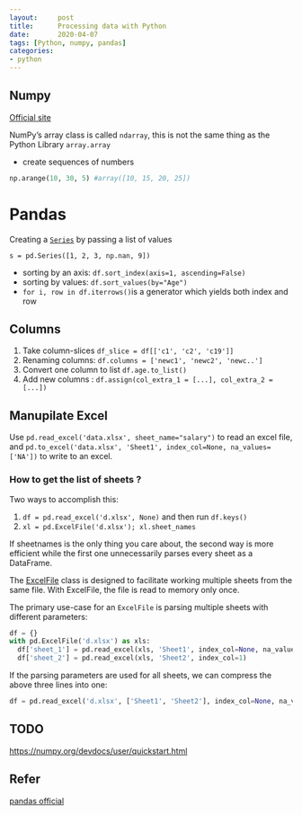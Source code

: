 ```yaml
---
layout:     post
title:      Processing data with Python
date:       2020-04-07
tags: [Python, numpy, pandas]
categories: 
- python
---
```


## Numpy 

[Official site](https://numpy.org/)

NumPy’s array class is called `ndarray`, this is not the same thing as the Python Library `array.array` 

*  create sequences of numbers

```python 
np.arange(10, 30, 5) #array([10, 15, 20, 25])
```





# Pandas

Creating a [`Series`](https://pandas.pydata.org/docs/reference/api/pandas.Series.html#pandas.Series) by passing a list of values

```pyth
s = pd.Series([1, 2, 3, np.nan, 9])
```

* sorting by an axis: `df.sort_index(axis=1, ascending=False)`
* sorting by values: `df.sort_values(by="Age")`
* `for i, row in df.iterrows()`is a generator which yields both index and row 



## Columns

1. Take column-slices `df_slice = df[['c1', 'c2', 'c19']]`
2. Renaming columns: `df.columns = ['newc1', 'newc2', 'newc..']`
3. Convert one column to list `df.age.to_list()`
4. Add new columns : `df.assign(col_extra_1 = [...], col_extra_2 = [...])`



## Manupilate Excel

Use `pd.read_excel('data.xlsx', sheet_name="salary")` to read an excel file, and `pd.to_excel('data.xlsx', 'Sheet1', index_col=None, na_values=['NA'])` to write to an excel. 

### How to get the list of sheets ?

Two ways to accomplish this: 

1. `df = pd.read_excel('d.xlsx', None)` and then run `df.keys()`
2. `xl = pd.ExcelFile('d.xlsx'); xl.sheet_names`

If sheetnames is the only thing you care about, the second way is more efficient while the first one unnecessarily parses every sheet as a DataFrame. 

The [ExcelFile](https://pandas.pydata.org/pandas-docs/dev/user_guide/io.html)  class is designed to facilitate working multiple sheets from the same file. With ExcelFile, the file is read to memory only once. 

The primary use-case for an `ExcelFile` is parsing multiple sheets with different parameters:

```python
df = {}
with pd.ExcelFile('d.xlsx') as xls:
  df['sheet_1'] = pd.read_excel(xls, 'Sheet1', index_col=None, na_values=['NA'])
  df['sheet_2'] = pd.read_excel(xls, 'Sheet2', index_col=1)
```

If the parsing parameters are used for all sheets, we can compress the above three lines into one:

```python
df = pd.read_excel('d.xlsx', ['Sheet1', 'Sheet2'], index_col=None, na_values=['NA'])
```



## TODO

https://numpy.org/devdocs/user/quickstart.html



## Refer 

[pandas official](https://pandas.pydata.org/pandas-docs/stable/getting_started/10min.html)

